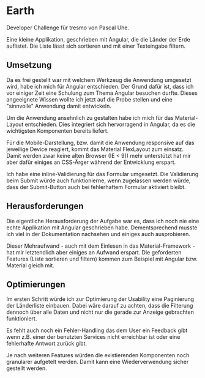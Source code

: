 # Earth
Developer Challenge für tresmo von Pascal Uhe.

Eine kleine Applikation, geschrieben mit Angular, die die Länder der Erde auflistet. 
Die Liste lässt sich sortieren und mit einer Texteingabe filtern.

## Umsetzung
Da es frei gestellt war mit welchem Werkzeug die Anwendung umgesetzt wird, habe ich mich für Angular entschieden.
Der Grund dafür ist, dass ich vor einiger Zeit eine Schulung zum Thema Angular besuchen durfte.
Dieses angeeignete Wissen wollte ich jetzt auf die Probe stellen und eine "sinnvolle" Anwendung damit entwickeln.

Um die Anwendung ansehnlich zu gestalten habe ich mich für das Material-Layout entschieden.
Dies integriert sich hervorragend in Angular, da es die wichtigsten Komponenten bereits liefert.

Für die Mobile-Darstellung, bzw. damit die Anwendung responsive auf das jeweilige Device reagiert,
kommt das Material FlexLayout zum einsatz. Damit werden zwar keine alten Browser (IE < 9)) mehr unterstützt
hat mir aber dafür einiges an CSS-Ärger während der Entwicklung erspart.

Ich habe eine inline-Validierung für das Formular umgesetzt. Die Validierung beim Submit würde auch funktionierne,
wenn zugelassen werden würde, dass der Submit-Button auch bei fehlerhaftem Formular aktiviert bleibt.

## Herausforderungen
Die eigentliche Herausforderung der Aufgabe war es, dass ich noch nie eine echte Applikation mit Angular
geschrieben habe. Dementsprechend musste ich viel in der Dokumentation nachsehen und einiges auch ausprobieren.

Dieser Mehraufwand - auch mit dem Einlesen in das Material-Framework - hat mir letztendlich aber einiges an Aufwand erspart.
Die geforderten Features (Liste sortieren und filtern) kommen zum Beispiel mit Angular bzw. Material gleich mit.

## Optimierungen
Im ersten Schritt würde ich zur Optimierung der Usability eine Paginierung der Länderliste einbauen. Dabei wäre darauf 
zu achten, dass die Filterung dennoch über alle Daten und nicht nur die gerade zur Anzeige gebrachten funktioniert.

Es fehlt auch noch ein Fehler-Handling das dem User ein Feedback gibt wenn z.B. einer der benutzten Services nicht erreichbar ist oder eine fehlerhafte Antwort zurück gibt.

Je nach weiteren Features würden die existierenden Komponenten noch granularer aufgetelt werden.
Damit kann eine Wiederverwendung sicher gestellt werden.
